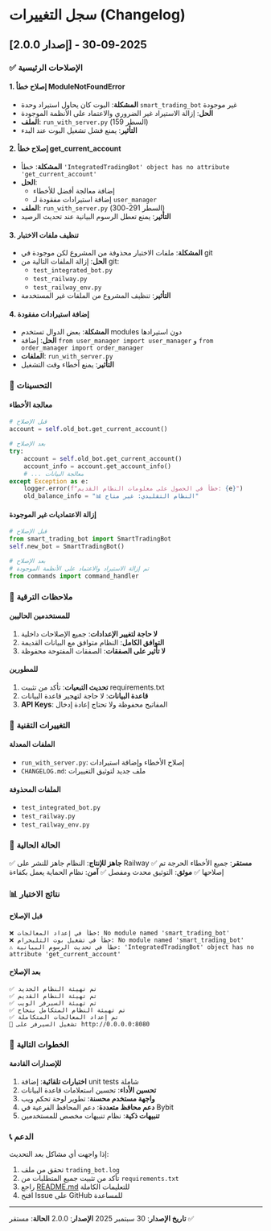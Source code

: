 # سجل التغييرات (Changelog)

## [إصدار 2.0.0] - 2025-09-30

### ✅ الإصلاحات الرئيسية

#### 1. إصلاح خطأ ModuleNotFoundError
- **المشكلة**: البوت كان يحاول استيراد وحدة `smart_trading_bot` غير موجودة
- **الحل**: إزالة الاستيراد غير الضروري والاعتماد على الأنظمة الموجودة
- **الملف**: `run_with_server.py` (السطر 159)
- **التأثير**: يمنع فشل تشغيل البوت عند البدء

#### 2. إصلاح خطأ get_current_account
- **المشكلة**: خطأ `'IntegratedTradingBot' object has no attribute 'get_current_account'`
- **الحل**: 
  - إضافة معالجة أفضل للأخطاء
  - إضافة استيرادات مفقودة لـ `user_manager`
- **الملف**: `run_with_server.py` (السطر 291-300)
- **التأثير**: يمنع تعطل الرسوم البيانية عند تحديث الرصيد

#### 3. تنظيف ملفات الاختبار
- **المشكلة**: ملفات الاختبار محذوفة من المشروع لكن موجودة في git
- **الحل**: إزالة الملفات التالية من git:
  - `test_integrated_bot.py`
  - `test_railway.py`
  - `test_railway_env.py`
- **التأثير**: تنظيف المشروع من الملفات غير المستخدمة

#### 4. إضافة استيرادات مفقودة
- **المشكلة**: بعض الدوال تستخدم modules دون استيرادها
- **الحل**: إضافة `from user_manager import user_manager` و `from order_manager import order_manager`
- **الملفات**: `run_with_server.py`
- **التأثير**: يمنع أخطاء وقت التشغيل

### 🎯 التحسينات

#### معالجة الأخطاء
```python
# قبل الإصلاح
account = self.old_bot.get_current_account()

# بعد الإصلاح
try:
    account = self.old_bot.get_current_account()
    account_info = account.get_account_info()
    # ... معالجة البيانات
except Exception as e:
    logger.error(f"خطأ في الحصول على معلومات النظام القديم: {e}")
    old_balance_info = "📊 النظام التقليدي: غير متاح"
```

#### إزالة الاعتماديات غير الموجودة
```python
# قبل الإصلاح
from smart_trading_bot import SmartTradingBot
self.new_bot = SmartTradingBot()

# بعد الإصلاح
# تم إزالة الاستيراد والاعتماد على الأنظمة الموجودة
from commands import command_handler
```

### 📝 ملاحظات الترقية

#### للمستخدمين الحاليين
1. **لا حاجة لتغيير الإعدادات**: جميع الإصلاحات داخلية
2. **التوافق الكامل**: النظام متوافق مع البيانات القديمة
3. **لا تأثير على الصفقات**: الصفقات المفتوحة محفوظة

#### للمطورين
1. **تحديث التبعيات**: تأكد من تثبيت requirements.txt
2. **قاعدة البيانات**: لا حاجة لتهجير قاعدة البيانات
3. **API Keys**: المفاتيح محفوظة ولا تحتاج إعادة إدخال

### 🔧 التغييرات التقنية

#### الملفات المعدلة
- `run_with_server.py`: إصلاح الأخطاء وإضافة استيرادات
- `CHANGELOG.md`: ملف جديد لتوثيق التغييرات

#### الملفات المحذوفة
- `test_integrated_bot.py`
- `test_railway.py`
- `test_railway_env.py`

### 🚀 الحالة الحالية

✅ **جاهز للإنتاج**: النظام جاهز للنشر على Railway
✅ **مستقر**: جميع الأخطاء الحرجة تم إصلاحها
✅ **موثق**: التوثيق محدث ومفصل
✅ **آمن**: نظام الحماية يعمل بكفاءة

### 📊 نتائج الاختبار

#### قبل الإصلاح
```
❌ خطأ في إعداد المعالجات: No module named 'smart_trading_bot'
❌ خطأ في تشغيل بوت التليجرام: No module named 'smart_trading_bot'
⚠️ خطأ في تحديث الرسوم البيانية: 'IntegratedTradingBot' object has no attribute 'get_current_account'
```

#### بعد الإصلاح
```
✅ تم تهيئة النظام الجديد
✅ تم تهيئة النظام القديم
✅ تم تهيئة السيرفر الويب
✅ تم تهيئة النظام المتكامل بنجاح
✅ تم إعداد المعالجات المتكاملة
🚀 تشغيل السيرفر على http://0.0.0.0:8080
```

### 🔄 الخطوات التالية

#### للإصدارات القادمة
1. **اختبارات تلقائية**: إضافة unit tests شاملة
2. **تحسين الأداء**: تحسين استعلامات قاعدة البيانات
3. **واجهة مستخدم محسنة**: تطوير لوحة تحكم ويب
4. **دعم محافظ متعددة**: دعم المحافظ الفرعية في Bybit
5. **تنبيهات ذكية**: نظام تنبيهات مخصص للمستخدمين

### 📞 الدعم

إذا واجهت أي مشاكل بعد التحديث:
1. تحقق من ملف `trading_bot.log`
2. تأكد من تثبيت جميع المتطلبات من `requirements.txt`
3. راجع [README.md](README.md) للتعليمات الكاملة
4. افتح Issue على GitHub للمساعدة

---

**تاريخ الإصدار**: 30 سبتمبر 2025
**الإصدار**: 2.0.0
**الحالة**: مستقر ✅
